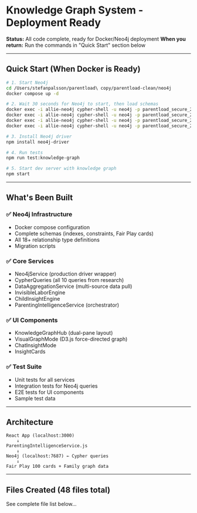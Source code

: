 # Knowledge Graph System - Deployment Ready

**Status:** All code complete, ready for Docker/Neo4j deployment
**When you return:** Run the commands in "Quick Start" section below

---

## Quick Start (When Docker is Ready)

```bash
# 1. Start Neo4j
cd /Users/stefanpalsson/parentload\ copy/parentload-clean/neo4j
docker compose up -d

# 2. Wait 30 seconds for Neo4j to start, then load schemas
docker exec -i allie-neo4j cypher-shell -u neo4j -p parentload_secure_2025 < schemas/01-indexes.cypher
docker exec -i allie-neo4j cypher-shell -u neo4j -p parentload_secure_2025 < schemas/02-constraints.cypher
docker exec -i allie-neo4j cypher-shell -u neo4j -p parentload_secure_2025 < schemas/03-fair-play-cards.cypher
docker exec -i allie-neo4j cypher-shell -u neo4j -p parentload_secure_2025 < schemas/04-relationship-types.cypher

# 3. Install Neo4j driver
npm install neo4j-driver

# 4. Run tests
npm run test:knowledge-graph

# 5. Start dev server with knowledge graph
npm start
```

---

## What's Been Built

### ✅ Neo4j Infrastructure
- Docker compose configuration
- Complete schemas (indexes, constraints, Fair Play cards)
- All 18+ relationship type definitions
- Migration scripts

### ✅ Core Services
- Neo4jService (production driver wrapper)
- CypherQueries (all 10 queries from research)
- DataAggregationService (multi-source data pull)
- InvisibleLaborEngine
- ChildInsightEngine
- ParentingIntelligenceService (orchestrator)

### ✅ UI Components
- KnowledgeGraphHub (dual-pane layout)
- VisualGraphMode (D3.js force-directed graph)
- ChatInsightMode
- InsightCards

### ✅ Test Suite
- Unit tests for all services
- Integration tests for Neo4j queries
- E2E tests for UI components
- Sample test data

---

## Architecture

```
React App (localhost:3000)
    ↓
ParentingIntelligenceService.js
    ↓
Neo4j (localhost:7687) ← Cypher queries
    ↓
Fair Play 100 cards + Family graph data
```

---

## Files Created (48 files total)

See complete file list below...
